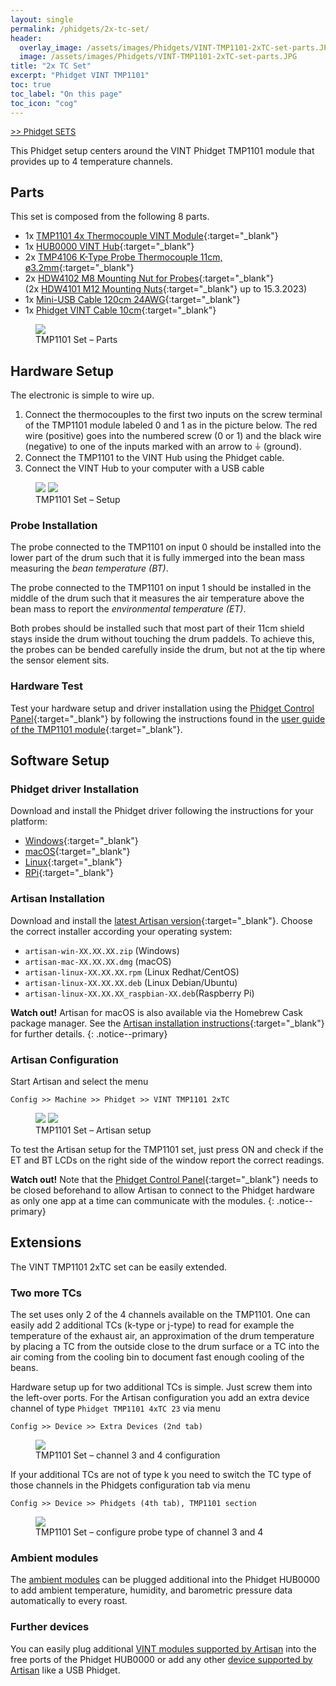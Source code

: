 ```yaml
---
layout: single
permalink: /phidgets/2x-tc-set/
header:
  overlay_image: /assets/images/Phidgets/VINT-TMP1101-2xTC-set-parts.JPG
  image: /assets/images/Phidgets/VINT-TMP1101-2xTC-set-parts.JPG
title: "2x TC Set"
excerpt: "Phidget VINT TMP1101"
toc: true
toc_label: "On this page"
toc_icon: "cog"
---
```

[<font size="2"> >> Phidget SETS</font>](https://artisan-scope.org/devices/phidget-sets/)

This Phidget setup centers around the VINT Phidget TMP1101 module that provides up to 4 temperature channels.


## Parts

This set is composed from the following 8 parts.

- 1x [TMP1101 4x Thermocouple VINT Module](https://www.phidgets.com/?tier=3&catid=14&pcid=12&prodid=726){:target="_blank"}
- 1x [HUB0000 VINT Hub](https://www.phidgets.com/?tier=3&catid=2&pcid=1&prodid=643){:target="_blank"}
- 2x [TMP4106 K-Type Probe Thermocouple 11cm, ø3.2mm](https://www.phidgets.com/?tier=3&catid=14&pcid=12&prodid=729){:target="_blank"}
- 2x [HDW4102 M8 Mounting Nut for Probes](https://www.phidgets.com/?tier=3&catid=14&pcid=12&prodid=1240){:target="_blank"}  
(2x [HDW4101 M12 Mounting Nuts](https://www.phidgets.com/?tier=3&catid=14&pcid=12&prodid=634){:target="_blank"} up to 15.3.2023)
- 1x [Mini-USB Cable 120cm 24AWG](https://www.phidgets.com/?tier=3&catid=28&pcid=24&prodid=187){:target="_blank"}
- 1x [Phidget VINT Cable 10cm](https://www.phidgets.com/?tier=3&catid=30&pcid=26&prodid=153){:target="_blank"}


<figure class="full">
    <a href="/assets/images/Phidgets/VINT-TMP1101-2xTC-set-parts.JPG"><img src="/assets/images/Phidgets/VINT-TMP1101-2xTC-set-parts.JPG"></a>
    <figcaption>TMP1101 Set – Parts</figcaption>
</figure>


## Hardware Setup

The electronic is simple to wire up.

1. Connect the thermocouples to the first two inputs on the screw terminal of the TMP1101 module labeled 0 and 1 as in the picture below. The red wire (positive) goes into the numbered screw (0 or 1) and the black wire (negative) to one of the inputs marked with an arrow to &#9178; (ground).
2. Connect the TMP1101 to the VINT Hub using the Phidget cable.
3. Connect the VINT Hub to your computer with a USB cable

<figure class="half">
    <a href="/assets/images/Phidgets/VINT-TMP1101-2xTC-set-hardware-setup.JPG"><img src="/assets/images/Phidgets/VINT-TMP1101-2xTC-set-hardware-setup.JPG"></a>
    <a href="/assets/images/Phidgets/VINT-TMP1101-2xTC-set-connection.JPG"><img src="/assets/images/Phidgets/VINT-TMP1101-2xTC-set-connection.JPG"></a>
    <figcaption>TMP1101 Set – Setup</figcaption>
</figure>

### Probe Installation

The probe connected to the TMP1101 on input 0 should be installed into the lower part of the drum such that it is fully immerged into the bean mass measuring the *bean temperature (BT)*. 

The probe connected to the TMP1101 on input 1 should be installed in the middle of the drum such that it measures the air temperature above the bean mass to report the *environmental temperature (ET)*. 

Both probes should be installed such that most part of their 11cm shield stays inside the drum without touching the drum paddels. To achieve this, the probes can be bended carefully inside the drum, but not at the tip where the sensor element sits.


### Hardware Test

Test your hardware setup and driver installation using the [Phidget Control Panel](https://www.phidgets.com/docs/Phidget_Control_Panel){:target="_blank"} by following the instructions found in the [user guide of the TMP1101 module](https://www.phidgets.com/?tier=3&catid=14&pcid=12&prodid=726){:target="_blank"}.



## Software Setup

### Phidget driver Installation

Download and install the Phidget driver following the instructions for your platform:

- [Windows](https://www.phidgets.com/docs/OS_-_Windows){:target="_blank"}
- [macOS](https://www.phidgets.com/docs/OS_-_OS_X){:target="_blank"}
- [Linux](https://www.phidgets.com/docs/OS_-_Linux){:target="_blank"}
- [RPi](https://www.phidgets.com/?view=articles&article=GetStartedPhidgetsRaspberry){:target="_blank"}

### Artisan Installation

Download and install the [latest Artisan version](https://github.com/artisan-roaster-scope/artisan/releases/latest){:target="_blank"}. Choose the correct installer according your operating system:

- `artisan-win-XX.XX.XX.zip` (Windows)
- `artisan-mac-XX.XX.XX.dmg` (macOS)
- `artisan-linux-XX.XX.XX.rpm` (Linux Redhat/CentOS)
- `artisan-linux-XX.XX.XX.deb` (Linux Debian/Ubuntu)
- `artisan-linux-XX.XX.XX_raspbian-XX.deb`(Raspberry Pi)

**Watch out!** 
Artisan for macOS is also available via the Homebrew Cask package manager. See the [Artisan installation instructions](https://github.com/artisan-roaster-scope/artisan/blob/master/wiki/Installation.md){:target="_blank"} for further details.
{: .notice--primary}


### Artisan Configuration

Start Artisan and select the menu 

```
Config >> Machine >> Phidget >> VINT TMP1101 2xTC
```

<figure class="half">
    <a href="/assets/images/Phidgets/machine-setup-2xTC.png"><img src="/assets/images/Phidgets/machine-setup-2xTC.png"></a>
    <a href="/assets/images/Phidgets/machine-setup-2xTC-confirmation.png"><img src="/assets/images/Phidgets/machine-setup-2xTC-confirmation.png"></a>
    <figcaption>TMP1101 Set – Artisan setup</figcaption>
</figure>

To test the Artisan setup for the TMP1101 set, just press ON and check if the ET and BT LCDs on the right side of the window report the correct readings.

**Watch out!** 
Note that the [Phidget Control Panel](https://www.phidgets.com/docs/Phidget_Control_Panel){:target="_blank"} needs to be closed beforehand to allow Artisan to connect to the Phidget hardware as only one app at a time can communicate with the modules.
{: .notice--primary}



## Extensions

The VINT TMP1101 2xTC set can be easily extended.

### Two more TCs

The set uses only 2 of the 4 channels available on the TMP1101. One can easily add 2 additional TCs (k-type or j-type) to read for example the temperature of the exhaust air, an approximation of the drum temperature by placing a TC from the outside close to the drum surface or a TC into the air coming from the cooling bin to document fast enough cooling of the beans.

Hardware setup up for two additional TCs is simple. Just screw them into the left-over ports. For the Artisan configuration you add an extra device channel of type `Phidget TMP1101 4xTC 23` via menu

```
Config >> Device >> Extra Devices (2nd tab)
```

<figure class="full">
    <a href="/assets/images/Phidgets/TMP1101-additional-channels.png"><img src="/assets/images/Phidgets/TMP1101-additional-channels.png"></a>
    <figcaption>TMP1101 Set – channel 3 and 4 configuration</figcaption>
</figure>

If your additional TCs are not of type k you need to switch the TC type of those channels in the Phidgets configuration tab via menu

```
Config >> Device >> Phidgets (4th tab), TMP1101 section
```

<figure class="full">
    <a href="/assets/images/Phidgets/TMP1101-additional-channels-type-conf.png"><img src="/assets/images/Phidgets/TMP1101-additional-channels-type-conf.png"></a>
    <figcaption>TMP1101 Set – configure probe type of channel 3 and 4</figcaption>
</figure>


### Ambient modules

The [ambient modules](/phidgets/ambient-extension/) can be plugged additional into the Phidget HUB0000 to add ambient temperature, humidity, and barometric pressure data automatically to every roast.

### Further devices

You can easily plug additional [VINT modules supported by Artisan](/devices/phidgets/) into the free ports of the Phidget HUB0000 or add any other [device supported by Artisan](/devices/) like a USB Phidget.
